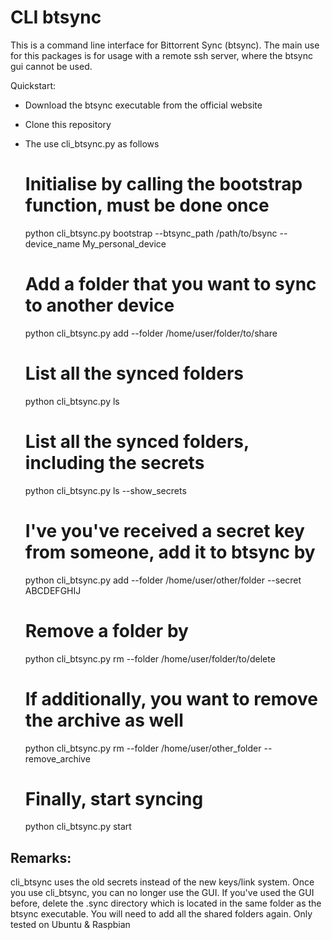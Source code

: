 CLI btsync
================

This is a command line interface for Bittorrent Sync (btsync).
The main use for this packages is for usage with a remote ssh server, where the btsync gui cannot be used.

Quickstart:

 - Download the btsync executable from the official website
 - Clone this repository
 - The use cli_btsync.py as follows


    # Initialise by calling the bootstrap function, must be done once
    python cli_btsync.py bootstrap --btsync_path /path/to/bsync --device_name My_personal_device
    # Add a folder that you want to sync to another device
    python cli_btsync.py add --folder /home/user/folder/to/share
    # List all the synced folders
    python cli_btsync.py ls
    # List all the synced folders, including the secrets
    python cli_btsync.py ls --show_secrets
    # I've you've received a secret key from someone, add it to btsync by
    python cli_btsync.py add --folder /home/user/other/folder --secret ABCDEFGHIJ
    # Remove a folder by
    python cli_btsync.py rm --folder /home/user/folder/to/delete
    # If additionally, you want to remove the archive as well
    python cli_btsync.py rm --folder /home/user/other_folder --remove_archive
    # Finally, start syncing
    python cli_btsync.py start


Remarks:
---------
cli_btsync uses the old secrets instead of the new keys/link system.
Once you use cli_btsync, you can no longer use the GUI.
If you've used the GUI before, delete the .sync directory which is located in the same folder as the btsync executable. You will need to add all the shared folders again.
Only tested on Ubuntu & Raspbian
